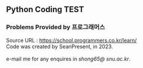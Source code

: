 ## Python Coding TEST

### Problems Provided by 프로그래머스
Source URL : https://school.programmers.co.kr/learn/ <br/>
Code was created by SeanPresent, in 2023. <br/>
<br/>
e-mail me for any enquires in *shong65@
snu.ac.kr*.

